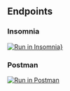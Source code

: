 ## Endpoints

### Insomnia
[![Run in Insomnia}](https://insomnia.rest/images/run.svg)](https://insomnia.rest/run/?label=Desafio%20Chapter%204%20-%20Ignite%20Rocketseat%20-%20Trilha%20Node.js&uri=https%3A%2F%2Fgist.githubusercontent.com%2FVictorMello1993%2F7a384cc70fe4e3d513a7359fc79892fb%2Fraw%2Fe1ee749de370e5d1766e4aa8d5a039f2b469276b%2Fgistfile1.txt)

### Postman
[![Run in Postman](https://run.pstmn.io/button.svg)](https://app.getpostman.com/run-collection/aa56bfcc73d6a88586fd?action=collection%2Fimport)
